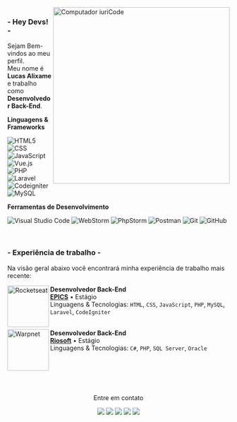 <img src="https://raw.githubusercontent.com/MicaelliMedeiros/micaellimedeiros/master/image/computer-illustration.png" min-width="400px" max-width="400px" width="400px" align="right" alt="Computador iuriCode">

### - Hey Devs! -

<p align="left"> 
  Sejam Bem-vindos ao meu perfil.<br>
  Meu nome é <strong>Lucas Alixame</strong> e trabalho como <strong>Desenvolvedor Back-End</strong>.
</p>

**Linguagens & Frameworks**

  ![HTML5](https://img.shields.io/badge/-HTML5-333333?style=flat&logo=HTML5)
  ![CSS](https://img.shields.io/badge/-CSS-333333?style=flat&logo=CSS3&logoColor=1572B6)
  ![JavaScript](https://img.shields.io/badge/-JavaScript-333333?style=flat&logo=javascript)
  ![Vue.js](https://img.shields.io/badge/-Vue.js-333333?style=flat&logo=vue.js)
  ![PHP](https://img.shields.io/badge/-PHP-333333?style=flat&logo=php)
  ![Laravel](https://img.shields.io/badge/-Laravel-333333?style=flat&logo=laravel)
  ![Codeigniter](https://img.shields.io/badge/-Codeigniter%20Native-333333?style=flat&logo=codeigniter)
  ![MySQL](https://img.shields.io/badge/-MySQL-333333?style=flat&logo=mysql)

**Ferramentas de Desenvolvimento**

  ![Visual Studio Code](https://img.shields.io/badge/-Visual%20Studio%20Code-333333?style=flat&logo=visual-studio-code&logoColor=007ACC)
  ![WebStorm](https://img.shields.io/badge/-WebStorm-333333?style=flat&logo=webstorm&logoColor=2496ED)
  ![PhpStorm](https://img.shields.io/badge/-PhpStorm-333333?style=flat&logo=phpstorm&logoColor=b115ef)
  ![Postman](https://img.shields.io/badge/-Postman-333333?style=flat&logo=postman)
  ![Git](https://img.shields.io/badge/-Git-333333?style=flat&logo=git)
  ![GitHub](https://img.shields.io/badge/-GitHub-333333?style=flat&logo=github)  

<br/>

### - Experiência de trabalho -
Na visão geral abaixo você encontrará minha experiência de trabalho mais recente:

[<img align="left" height="94px" width="94px" alt="Rocketseat" src="http://portfoliolu.ld2v.com.br/img/epics.png"/>](https://epics.com.br/)

**Desenvolvedor Back-End** \
[**EPICS**](https://epics.com.br/) • Estágio \
Linguagens & Tecnologias: `HTML`, `CSS`, `JavaScript`, `PHP`, `MySQL`, `Laravel`, `CodeIgniter`\
<br/>

[<img align="left" height="94px" width="94px" alt="Warpnet" src="http://portfoliolu.ld2v.com.br/img/riosoft.jpg"/>](https://www.riosoft.com.br/)

**Desenvolvedor Back-End** \
[**Riosoft**](https://www.riosoft.com.br/) • Estágio \
Linguagens & Tecnologias: `C#`, `PHP`, `SQL Server`, `Oracle`\
<br/>

<br/>
<br/>
<br/>
 
<p align="center">
  Entre em contato
</p>

<p align="center">
  <a href="http://portfoliolu.ld2v.com.br/" alt="Site Pessoal">
  <img src="https://img.shields.io/badge/-Site Pessoal-0e76a8?style=flat-square&logo=stars&logoColor=white&link=http://portfoliolu.ld2v.com.br/" /></a>
  
  <a href="https://www.linkedin.com/in/lucas-alixame-2747a01b7/" alt="Linkedin">
  <img src="https://img.shields.io/badge/-Linkedin-0e76a8?style=flat-square&logo=Linkedin&logoColor=white&link=https://www.linkedin.com/in/lucas-alixame-2747a01b7/" /></a>

  <a href="https://api.whatsapp.com/send?1=pt_BR&phone=5517992162676" alt="WhatsApp">
  <img src="https://img.shields.io/badge/-WhatsApp-25d366?style=flat-square&labelColor=25d366&logo=whatsapp&logoColor=white&link=https://api.whatsapp.com/send?1=pt_BR&phone=5517992162676"/></a>

  <a href="https://www.facebook.com/lucas.alixame" alt="Facebook">
  <img src="https://img.shields.io/badge/-Facebook-3b5998?style=flat-square&labelColor=3b5998&logo=facebook&logoColor=white&link=https://www.facebook.com/lucas.alixame"/></a>

  <a href="https://www.instagram.com/alixamelucas/" alt="Instagram">
  <img src="https://img.shields.io/badge/-Instagram-DF0174?style=flat-square&labelColor=DF0174&logo=instagram&logoColor=white&link=LINK-DO-SEU-INSTAGRAM"/></a>
</p>  
